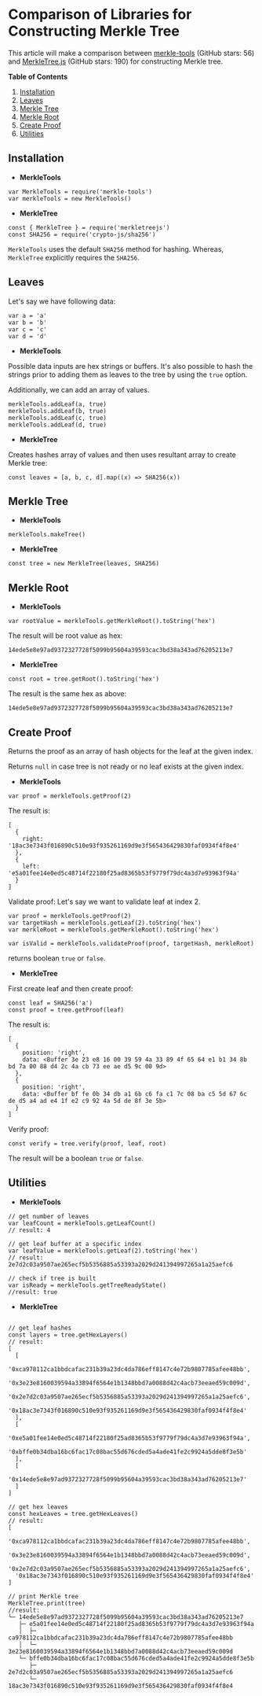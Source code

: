# Comparison of Libraries for Constructing Merkle Tree

This article will make a comparison between [merkle-tools](https://github.com/Tierion/merkle-tools) (GitHub stars: 56) and [MerkleTree.js](https://github.com/miguelmota/merkletreejs) (GitHub stars: 190) for constructing Merkle tree.

**Table of Contents**

<!-- MDTOC maxdepth:6 firsth1:0 numbering:1 flatten:0 bullets:0 updateOnSave:1 -->

1. [Installation](#installation)
2. [Leaves](#leaves)
3. [Merkle Tree](#merkle-tree)
4. [Merkle Root](#merkle-root)
5. [Create Proof](#create-proof)
6. [Utilities](#utilities)

<!-- /MDTOC -->

## Installation

- **MerkleTools**

```
var MerkleTools = require('merkle-tools')
var merkleTools = new MerkleTools()
```

- **MerkleTree**

```
const { MerkleTree } = require('merkletreejs')
const SHA256 = require('crypto-js/sha256')
```

`MerkleTools` uses the default `SHA256` method for hashing. Whereas, `MerkleTree` explicitly requires the `SHA256`.

## Leaves

Let's say we have following data:

```
var a = 'a'
var b = 'b'
var c = 'c'
var d = 'd'
```

- **MerkleTools**

Possible data inputs are hex strings or buffers. It's also possible to hash the strings prior to adding them as leaves to the tree by using the `true` option.

Additionally, we can add an array of values.

```
merkleTools.addLeaf(a, true)
merkleTools.addLeaf(b, true)
merkleTools.addLeaf(c, true)
merkleTools.addLeaf(d, true)
```

- **MerkleTree**

Creates hashes array of values and then uses resultant array to create Merkle tree:

```
const leaves = [a, b, c, d].map((x) => SHA256(x))
```

## Merkle Tree

- **MerkleTools**

```
merkleTools.makeTree()
```

- **MerkleTree**

```
const tree = new MerkleTree(leaves, SHA256)
```

## Merkle Root

- **MerkleTools**

```
var rootValue = merkleTools.getMerkleRoot().toString('hex')
```

The result will be root value as hex:

```
14ede5e8e97ad9372327728f5099b95604a39593cac3bd38a343ad76205213e7
```

- **MerkleTree**

```
const root = tree.getRoot().toString('hex')
```

The result is the same hex as above:

```
14ede5e8e97ad9372327728f5099b95604a39593cac3bd38a343ad76205213e7
```

## Create Proof

Returns the proof as an array of hash objects for the leaf at the given index.

Returns `null` in case tree is not ready or no leaf exists at the given index.

- **MerkleTools**

```
var proof = merkleTools.getProof(2)
```

The result is:

```
[
  {
    right: '18ac3e7343f016890c510e93f935261169d9e3f565436429830faf0934f4f8e4'
  },
  {
    left: 'e5a01fee14e0ed5c48714f22180f25ad8365b53f9779f79dc4a3d7e93963f94a'
  }
]
```

Validate proof:
Let's say we want to validate leaf at index 2.

```
var proof = merkleTools.getProof(2)
var targetHash = merkleTools.getLeaf(2).toString('hex')
var merkleRoot = merkleTools.getMerkleRoot().toString('hex')

var isValid = merkleTools.validateProof(proof, targetHash, merkleRoot)
```

returns boolean `true` or `false`.

- **MerkleTree**

First create leaf and then create proof:

```
const leaf = SHA256('a')
const proof = tree.getProof(leaf)
```

The result is:

```
[
  {
    position: 'right',
    data: <Buffer 3e 23 e8 16 00 39 59 4a 33 89 4f 65 64 e1 b1 34 8b bd 7a 00 88 d4 2c 4a cb 73 ee ae d5 9c 00 9d>
  },
  {
    position: 'right',
    data: <Buffer bf fe 0b 34 db a1 6b c6 fa c1 7c 08 ba c5 5d 67 6c de d5 a4 ad e4 1f e2 c9 92 4a 5d de 8f 3e 5b>
  }
]
```

Verify proof:

```
const verify = tree.verify(proof, leaf, root)
```

The result will be a boolean `true` or `false`.

## Utilities

- **MerkleTools**

```
// get number of leaves
var leafCount = merkleTools.getLeafCount()
// result: 4

// get leaf buffer at a specific index
var leafValue = merkleTools.getLeaf(2).toString('hex')
// result: 2e7d2c03a9507ae265ecf5b5356885a53393a2029d241394997265a1a25aefc6

// check if tree is built
var isReady = merkleTools.getTreeReadyState()
//result: true
```

- **MerkleTree**

```

// get leaf hashes
const layers = tree.getHexLayers()
// result:
[
  [
    '0xca978112ca1bbdcafac231b39a23dc4da786eff8147c4e72b9807785afee48bb',
    '0x3e23e8160039594a33894f6564e1b1348bbd7a0088d42c4acb73eeaed59c009d',
    '0x2e7d2c03a9507ae265ecf5b5356885a53393a2029d241394997265a1a25aefc6',
    '0x18ac3e7343f016890c510e93f935261169d9e3f565436429830faf0934f4f8e4'
  ],
  [
    '0xe5a01fee14e0ed5c48714f22180f25ad8365b53f9779f79dc4a3d7e93963f94a',
    '0xbffe0b34dba16bc6fac17c08bac55d676cded5a4ade41fe2c9924a5dde8f3e5b'
  ],
  [
    '0x14ede5e8e97ad9372327728f5099b95604a39593cac3bd38a343ad76205213e7'
  ]
]

// get hex leaves
const hexLeaves = tree.getHexLeaves()
// result:
[
  '0xca978112ca1bbdcafac231b39a23dc4da786eff8147c4e72b9807785afee48bb',
  '0x3e23e8160039594a33894f6564e1b1348bbd7a0088d42c4acb73eeaed59c009d',
  '0x2e7d2c03a9507ae265ecf5b5356885a53393a2029d241394997265a1a25aefc6',
  '0x18ac3e7343f016890c510e93f935261169d9e3f565436429830faf0934f4f8e4'
]

// print Merkle tree
MerkleTree.print(tree)
//result:
└─ 14ede5e8e97ad9372327728f5099b95604a39593cac3bd38a343ad76205213e7
   ├─ e5a01fee14e0ed5c48714f22180f25ad8365b53f9779f79dc4a3d7e93963f94a
   │  ├─ ca978112ca1bbdcafac231b39a23dc4da786eff8147c4e72b9807785afee48bb
   │  └─ 3e23e8160039594a33894f6564e1b1348bbd7a0088d42c4acb73eeaed59c009d
   └─ bffe0b34dba16bc6fac17c08bac55d676cded5a4ade41fe2c9924a5dde8f3e5b
      ├─ 2e7d2c03a9507ae265ecf5b5356885a53393a2029d241394997265a1a25aefc6
      └─ 18ac3e7343f016890c510e93f935261169d9e3f565436429830faf0934f4f8e4

```
